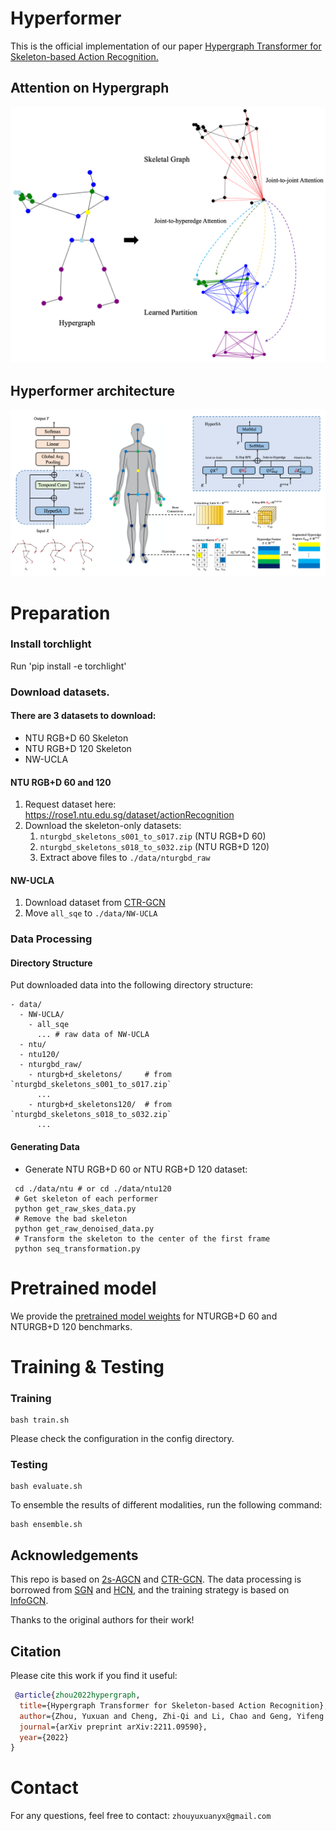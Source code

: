 # Hyperformer
This is the official implementation of our paper [Hypergraph Transformer for Skeleton-based Action Recognition.](https://arxiv.org/pdf/2211.09590.pdf)

## Attention on Hypergraph
<p align="center">
   <img src="hypergraph_tease_image_new.png" alt="drawing" width="550"/>
</p>

## Hyperformer architecture
<p align="center">
   <img src="hyperformer.png" alt="drawing" width="800"/>
</p>

# Preparation
### Install torchlight
Run 'pip install -e torchlight'

### Download datasets.

#### There are 3 datasets to download:

- NTU RGB+D 60 Skeleton
- NTU RGB+D 120 Skeleton
- NW-UCLA

#### NTU RGB+D 60 and 120

1. Request dataset here: https://rose1.ntu.edu.sg/dataset/actionRecognition
2. Download the skeleton-only datasets:
   1. `nturgbd_skeletons_s001_to_s017.zip` (NTU RGB+D 60)
   2. `nturgbd_skeletons_s018_to_s032.zip` (NTU RGB+D 120)
   3. Extract above files to `./data/nturgbd_raw`

#### NW-UCLA

1. Download dataset from [CTR-GCN](https://github.com/Uason-Chen/CTR-GCN)
2. Move `all_sqe` to `./data/NW-UCLA`

### Data Processing

#### Directory Structure

Put downloaded data into the following directory structure:

```
- data/
  - NW-UCLA/
    - all_sqe
      ... # raw data of NW-UCLA
  - ntu/
  - ntu120/
  - nturgbd_raw/
    - nturgb+d_skeletons/     # from `nturgbd_skeletons_s001_to_s017.zip`
      ...
    - nturgb+d_skeletons120/  # from `nturgbd_skeletons_s018_to_s032.zip`
      ...
```

#### Generating Data

- Generate NTU RGB+D 60 or NTU RGB+D 120 dataset:

```
 cd ./data/ntu # or cd ./data/ntu120
 # Get skeleton of each performer
 python get_raw_skes_data.py
 # Remove the bad skeleton 
 python get_raw_denoised_data.py
 # Transform the skeleton to the center of the first frame
 python seq_transformation.py
```

# Pretrained model
We provide the [pretrained model weights](https://github.com/ZhouYuxuanYX/Hyperformer/releases/download/pretrained_weights/hyperformer_pretrained_weights.zip) for NTURGB+D 60 and NTURGB+D 120 benchmarks.

# Training & Testing

### Training

```
bash train.sh
```

Please check the configuration in the config directory.

### Testing

```
bash evaluate.sh
```

To ensemble the results of different modalities, run the following command:

```
bash ensemble.sh
```

## Acknowledgements

This repo is based on [2s-AGCN](https://github.com/lshiwjx/2s-AGCN) and [CTR-GCN](https://github.com/Uason-Chen/CTR-GCN). The data processing is borrowed from [SGN](https://github.com/microsoft/SGN) and [HCN](https://github.com/huguyuehuhu/HCN-pytorch), and the training strategy is based on [InfoGCN](https://github.com/stnoah1/infogcn).

Thanks to the original authors for their work!

## Citation

Please cite this work if you find it useful:
````BibTeX
 @article{zhou2022hypergraph,
  title={Hypergraph Transformer for Skeleton-based Action Recognition},
  author={Zhou, Yuxuan and Cheng, Zhi-Qi and Li, Chao and Geng, Yifeng and Xie, Xuansong and Keuper, Margret},
  journal={arXiv preprint arXiv:2211.09590},
  year={2022}
}
````

# Contact
For any questions, feel free to contact: `zhouyuxuanyx@gmail.com`

